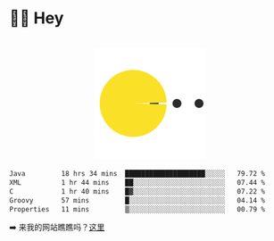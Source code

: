 
# 👋🏻 Hey
<div align="center">
	<br>
	<img src="https://raw.githubusercontent.com/Aniket965/Aniket965/master/pacman.svg?sanitize=true" width="200" height="200">
	<br>
</div>

<!--START_SECTION:waka-->
```text
Java         18 hrs 34 mins  ████████████████████░░░░░   79.72 % 
XML          1 hr 44 mins    ██░░░░░░░░░░░░░░░░░░░░░░░   07.44 % 
C            1 hr 40 mins    █▓░░░░░░░░░░░░░░░░░░░░░░░   07.22 % 
Groovy       57 mins         █░░░░░░░░░░░░░░░░░░░░░░░░   04.14 % 
Properties   11 mins         ▒░░░░░░░░░░░░░░░░░░░░░░░░   00.79 % 
```
<!--END_SECTION:waka-->

 ➡️  来我的网站瞧瞧吗？[这里](https://www.shaolongfei.com)
